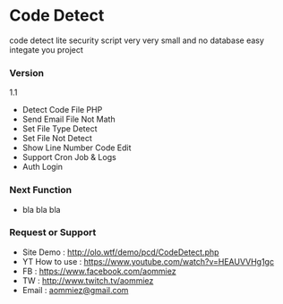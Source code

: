 # Code Detect
 code detect lite security script very very small and no database
 easy integate you project

### Version
1.1
- Detect Code File PHP
- Send Email File Not Math
- Set File Type Detect
- Set File Not Detect
- Show Line Number Code Edit
- Support Cron Job & Logs
- Auth Login
### Next Function

- bla bla bla


### Request or Support
- Site Demo : http://olo.wtf/demo/pcd/CodeDetect.php
- YT How to use : https://www.youtube.com/watch?v=HEAUVVHg1gc
- FB : https://www.facebook.com/aommiez
- TW : http://www.twitch.tv/aommiez
- Email : aommiez@gmail.com
 


